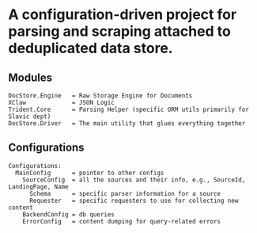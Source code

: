 # A configuration-driven project for parsing and scraping attached to deduplicated data store.

## Modules
```
DocStore.Engine   = Raw Storage Engine for Documents
XClaw             = JSON Logic
Trident.Core      = Parsing Helper (specific ORM utils primarily for Slavic dept)
DocStore.Driver   = The main utility that glues everything together
```

## Configurations

```
Configurations:
  MainConfig      = pointer to other configs
    SourceConfig  = all the sources and their info, e.g., SourceId, LandingPage, Name
      Schema      = specific parser information for a source
      Requester   = specific requesters to use for collecting new content
    BackendConfig = db queries
    ErrorConfig   = content dumping for query-related errors
```
